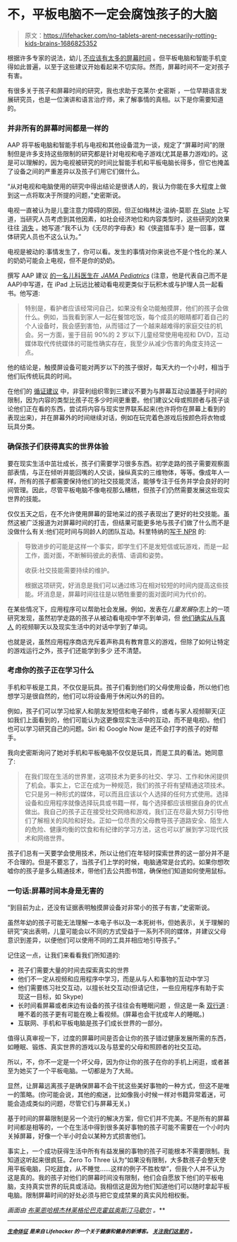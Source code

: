 # 不，平板电脑不一定会腐蚀孩子的大脑

> 原文：<https://lifehacker.com/no-tablets-arent-necessarily-rotting-kids-brains-1686825352>

根据许多专家的说法，幼儿 [不应该有太多的屏幕时间](http://lifehacker.com/how-much-screen-time-should-children-get-every-day-1453996324) 。但平板电脑和智能手机变得如此普遍，以至于这些建议开始看起来不切实际。然而，屏幕时间不一定对孩子有害。



有很多关于孩子和屏幕时间的研究，我也求助于克莱尔·史密斯 ，一位早期语言发展研究员，也是一位演讲和语言治疗师，来了解事情的真相。以下是你需要知道的。

### 并非所有的屏幕时间都是一样的

AAP 将平板电脑和智能手机与电视和其他设备混为一谈，规定了“屏幕时间”的限制但是许多支持这些限制的研究都是针对电视和电子游戏(尤其是暴力游戏)的。这是可以理解的，因为电视被研究的时间比智能手机和平板电脑长得多，但它也掩盖了设备之间的严重差异以及孩子们用它们做什么。

“从对电视和电脑使用的研究中得出结论是很诱人的，我认为你能在多大程度上做到这一点将取决于所提的问题，”史密斯说。

电视一直被认为是儿童注意力障碍的原因，但正如梅林达·温纳-莫耶 [在 Slate](http://www.slate.com/articles/life/family/2014/03/huffington_post_blogger_s_case_for_banning_hand_held_devices_for_children.html) 上写道，当研究人员考虑到其他因素，如社会经济地位和内容类型时，这些研究的效果往往 [消失](http://www.ncbi.nlm.nih.gov/pubmed/21338006) 。她写道:“我不认为《无尽的字母表》和《侠盗猎车手》是一回事，媒体研究人员也不这么认为。”

电视是被动的:事情发生了，你可以看。发生的事情对你来说也不是个性化的:某人的奶奶可能会上电视，但不是你的奶奶。

撰写 AAP 建议 [的一名儿科医生在 *JAMA Pediatrics*](http://archpedi.jamanetwork.com/article.aspx?articleid=1840251) (注意，他是代表自己而不是 AAP)中写道，在 iPad 上玩远比被动看电视更类似于玩积木或与护理人员一起看书。他写道:

> 特别是，看护者应该经常问自己，如果没有全功能触摸屏，他们的孩子会做什么。例如，当我看到家人一起在餐馆吃饭，每个成员的眼睛都盯着自己的个人设备时，我会感到害怕，从而错过了一个越来越难得的家庭交往的机会。另一方面，鉴于目前 90%的 2 岁以下儿童经常使用电视和 DVD，互动媒体取代传统媒体的可能性确实存在，我至少从减少伤害的角度支持这一点。

他的结论是，触摸屏设备可能对两岁以下的孩子很好，每天大约一个小时，相当于他们玩传统玩具的时间。

在他们的 [循证建议](http://www.zerotothree.org/parenting-resources/screen-sense/) 中，非营利组织零到三建议不要为与屏幕互动设置基于时间的限制，因为内容的类型比孩子花多少时间更重要。他们建议父母或照顾者与孩子谈论他们正在看的东西，尝试将内容与现实世界联系起来(也许将你在屏幕上看到的表现出来)，并在屏幕外的时间继续对话，例如在玩完着色游戏后按颜色将衣物或玩具分类。

### 确保孩子们获得真实的世界体验

要在现实生活中茁壮成长，孩子们需要学习很多东西。初学走路的孩子需要观察面部表情，与正在倾听并能回嘴的人交谈，操纵真实的三维物体，等等。像成年人一样，所有的孩子都需要保持他们的社交技能灵活，能够专注于任务并学会良好的时间管理。因此，尽管平板电脑不像电视那么糟糕，但孩子们仍然需要发展这些现实世界的技能。

仅仅五天之后，在不允许使用屏幕的营地呆过的孩子表现出了更好的社交技能。虽然这被广泛报道为对屏幕时间的打击，但结果可能更多地与孩子们做了什么而不是没做什么有关:他们花时间与同龄人的团队互动。科里特纳的[写于 NPR](http://www.npr.org/blogs/ed/2014/09/30/351521488/kids-and-screen-time-cutting-through-the-static) 的:

> 导致进步的可能是这样一个事实，即学生们不是发短信或玩游戏，而是一起工作，面对面，不断解码彼此的表情、语调和姿势。
> 
> 收获:社交技能需要持续的维护。
> 
> 根据这项研究，好消息是我们可以通过练习在相对较短的时间内提高这些技能。坏消息是，屏幕时间往往是以牺牲重要的面对面时间为代价的。

在某些情况下，应用程序可以帮助社会发展。例如，发表在*儿童发展*杂志上的一项研究发现，虽然初学走路的孩子从被动看电视中学不到单词，但 [他们确实从与真人](http://news.temple.edu/news/2013-09-25/children-learn-best-during-real-time-interaction-new-study-finds) 的视频聊天以及现实生活中的对话中学到了单词。

也就是说，虽然应用程序商店充斥着声称具有教育意义的游戏，但除了如何让特定的游戏运行之外，孩子们还能学到多少 还不清楚。

### 考虑你的孩子正在学习什么

手机和平板是工具，不仅仅是玩具。孩子们看到他们的父母使用设备，所以他们也想学习是很自然的，他们可以将设备用于休闲以外的目的。

例如，孩子们可以学习给家人和朋友发短信和电子邮件，或者与家人视频聊天(正如我们上面看到的，他们可能认为这更像现实生活中的互动，而不是电视)。他们也可以学习研究自己的问题。Siri 和 Google Now 是还不会打字的孩子的好帮手。

我向史密斯询问了她对手机和平板电脑不仅仅是玩具，而是工具的看法。她同意了:

> 在我们现在生活的世界里，这项技术为更多的社交、学习、工作和休闲提供了机会。事实上，它正在成为一种规范，我们的孩子将有望精通这项技术。它只是另一种形式的媒体，可以而且应该以个人选择的任何方式使用。选择设备和应用程序就像选择玩具或书籍一样，每个选择都应该根据自身的优点做出。我自己的孩子正在接受社交网络和游戏，我们正在尽最大努力引导他们了解相关的风险和好处。正如一位尽责的父母教导孩子道路安全、陌生人的危险、健康均衡的饮食和有纪律的学习方法，这也可以扩展到学习现代技术和网络世界。

孩子们总有一天要学会使用技术，所以让他们在年轻时探索世界的这一部分并不是不合理的。但是不要忘了，当孩子们上学的时候，电脑通常是台式的。如果你想吹嘘你的孩子是多么精通技术，带他们去公共图书馆，确保他们知道如何使用鼠标。

### 一句话:屏幕时间本身是无害的

“到目前为止，还没有证据表明触摸屏设备对非常小的孩子有害，”史密斯说。

虽然年幼的孩子可能无法理解一本电子书以及一本死树书，但她表示，关于理解的研究“突出表明，儿童可能会以不同的方式受益于一系列不同的媒体，并建议父母意识到差异，以便他们可以使用不同的工具并相应地引导孩子。”

记住这一点，让我们来看看我们所知道的:

*   孩子们需要大量的时间去探索真实的世界
*   他们不一定从视频和应用程序中学习，而是从与人和事物的互动中学习
*   他们需要练习社交互动，以擅长社交互动(但请记住，一些应用程序有助于实现这一目标，如 Skype)
*   长时间看屏幕或者床边有设备的孩子往往会有睡眠问题 ，但这是一条 [双行道](http://www.ncbi.nlm.nih.gov/pubmed/24589672) :睡不着的孩子更有可能在晚上看视频。(屏幕也会干扰成年人的睡眠。)
*   互联网、手机和平板电脑是孩子们成长世界的一部分。

值得认真审视一下，过度的屏幕时间是否会让你的孩子错过健康发展所需的东西，如睡眠、锻炼、真实世界的游戏以及与慈爱的父母和照顾者的社交互动。

所以，不，你不一定是一个坏父母，因为你让你的孩子在你的手机上闲逛，或者甚至为她买了一个平板电脑。一切都是为了大局。

显然，让屏幕远离孩子是确保屏幕不会干扰这些美好事物的一种方式，但这不是唯一的策略。(你可能会说，其他的痴迷，比如像我小时候一样对书籍异常着迷，可能会造成类似的问题，尽管它们与屏幕无关。)

基于时间的屏幕限制是另一个流行的解决方案，但它们并不完美。不是所有的屏幕时间都是相等的，一个在生活中得到很多美好事物的孩子可能不需要在一个小时内关掉屏幕，好像一个半小时会以某种方式损害他们。

事实上，一个成功获得生活中所有有益发展的事物的孩子可能根本不需要限制。我知道这听起来很疯狂。Zero To Three 认为“如果没有限制，大多数孩子会整天使用平板电脑，只吃甜食，从不睡觉……这样的例子不胜枚举”，但我个人并不认为这是真的。我的孩子对他们的屏幕时间没有限制，他们会自愿放下他们的平板电脑，支持真实世界的玩具或活动。我相信这是因为他们知道他们可以随时拿起平板电脑。限制屏幕时间的好处必须与把它变成禁果的真实风险相权衡。

*画面由* [*布莱恩哈根*](http://www.brian-hagen.com/)*[*杰林莱*](https://www.flickr.com/photos/jerine/2623121313)*[*格伦巴克霍兹*](https://www.flickr.com/photos/gbuckholtz/2753266180)*[*奥斯汀马歇尔*](https://www.flickr.com/photos/oxtopus/5102485260) *。****

* * *

**[*<small>生命体征</small>*](http://vitals.lifehacker.com/) <small>*是来自 Lifehacker 的一个关于健康和健身的新博客。*</small> [*<small>关注我们这里的</small>*](https://twitter.com/VitalsLH) <small>*。*</small>**